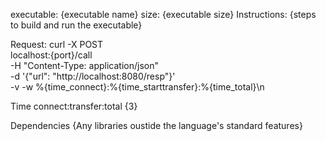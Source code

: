executable: {executable name}
size: {executable size}
Instructions:
{steps to build and run the executable}

Request:
curl -X POST \
localhost:{port}/call \
-H "Content-Type: application/json" \
-d '{"url": "http://localhost:8080/resp"}' \
-v -w %{time_connect}:%{time_starttransfer}:%{time_total}\\n

Time
connect:transfer:total
{3}

Dependencies
{Any libraries oustide the language's standard features}